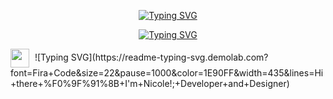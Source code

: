 <p align="center">
  <a href="https://git.io/typing-svg"><img src="https://readme-typing-svg.herokuapp.com?font=Fira+Code&weight=500&pause=1000&color=FF1493&center=true&vCenter=true&repeat=false&width=435&lines=Rodolfo+Chivalan" alt="Typing SVG" /></a>
</p>

<p align="center">
  <a href="https://git.io/typing-svg"><img src="https://readme-typing-svg.herokuapp.com?font=Fira+Code&weight=500&pause=1000&color=FF1493&center=true&vCenter=true&width=435&lines=System+Engineering+Student" alt="Typing SVG" /></a>
</p>

<p>
  <a>
    <img src="https://img.icons8.com/color/48/000000/github.png" width="30px" style="vertical-align:middle; margin-right:5px"/> ![Typing SVG](https://readme-typing-svg.demolab.com?font=Fira+Code&size=22&pause=1000&color=1E90FF&width=435&lines=Hi+there+%F0%9F%91%8B+I'm+Nicole!;+Developer+and+Designer)
  </a>
</p>
